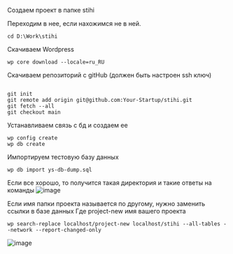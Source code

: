 Создаем проект в папке stihi

Переходим в нее, если нахожимся не в ней.
<pre><code>cd D:\Work\stihi</code></pre>
Скачиваем Wordpress
<pre><code>wp core download --locale=ru_RU</code></pre>

Скачиваем репозиторий с gitHub (должен быть настроен ssh ключ)
<pre><code>
git init
git remote add origin git@github.com:Your-Startup/stihi.git
git fetch --all
git checkout main
</code></pre>

Устанавливаем связь с бд и создаем ее
<pre><code>wp config create
wp db create
</code></pre>

Импортируем тестовую базу данных
<pre><code>wp db import ys-db-dump.sql</code></pre>

Если все хорошо, то получится такая директория и такие ответы на команды
![image](https://user-images.githubusercontent.com/54105539/143086694-4d8c7e2e-d67c-4c12-9447-93568323be56.png)

Если имя папки проекта называется по другому, нужно заменить ссылки в базе данных
Где project-new имя вашего проекта
<pre><code>wp search-replace localhost/project-new localhost/stihi --all-tables --network --report-changed-only</code></pre>

![image](https://user-images.githubusercontent.com/54105539/143086990-38db42d7-ca22-4700-86fe-2a4ce95d3561.png)

